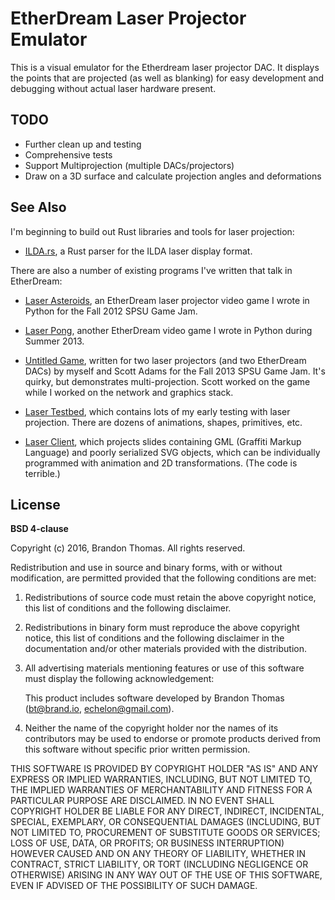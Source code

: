 EtherDream Laser Projector Emulator
===================================

This is a visual emulator for the Etherdream laser projector DAC. It
displays the points that are projected (as well as blanking) for easy
development and debugging without actual laser hardware present.

TODO
----
- Further clean up and testing
- Comprehensive tests
- Support Multiprojection (multiple DACs/projectors)
- Draw on a 3D surface and calculate projection angles and deformations

See Also
--------
I'm beginning to build out Rust libraries and tools for laser
projection:

- [ILDA.rs](https://github.com/echelon/ilda.rs), a Rust parser for the
  ILDA laser display format.

There are also a number of existing programs I've written that talk in
EtherDream:

- [Laser Asteroids](https://github.com/echelon/laser-asteroids),
  an EtherDream laser projector video game I wrote in Python for the
  Fall 2012 SPSU Game Jam.

- [Laser Pong](https://github.com/echelon/laser-pong),
  another EtherDream video game I wrote in Python during Summer 2013.

- [Untitled Game](https://github.com/lightengine/gamejam-demo), written
  for two laser projectors (and two EtherDream DACs) by myself and
  Scott Adams for the Fall 2013 SPSU Game Jam. It's quirky, but
  demonstrates multi-projection. Scott worked on the game while I worked
  on the network and graphics stack.

- [Laser Testbed](https://github.com/echelon/laser-testbed),
  which contains lots of my early testing with laser projection. There
  are dozens of animations, shapes, primitives, etc.

- [Laser Client](https://github.com/echelon/laser-client),
  which projects slides containing GML (Graffiti Markup Language) and
  poorly serialized SVG objects, which can be individually programmed
  with animation and 2D transformations. (The code is terrible.)

License
-------

**BSD 4-clause**

Copyright (c) 2016, Brandon Thomas. All rights reserved.

Redistribution and use in source and binary forms, with or without
modification, are permitted provided that the following conditions are
met:

1. Redistributions of source code must retain the above copyright
   notice, this list of conditions and the following disclaimer.

2. Redistributions in binary form must reproduce the above copyright
   notice, this list of conditions and the following disclaimer in the
   documentation and/or other materials provided with the distribution.

3. All advertising materials mentioning features or use of this software
   must display the following acknowledgement:

   This product includes software developed by Brandon Thomas
   (bt@brand.io, echelon@gmail.com).

4. Neither the name of the copyright holder nor the names of its
   contributors may be used to endorse or promote products derived from
   this software without specific prior written permission.

THIS SOFTWARE IS PROVIDED BY COPYRIGHT HOLDER "AS IS" AND ANY EXPRESS OR
IMPLIED WARRANTIES, INCLUDING, BUT NOT LIMITED TO, THE IMPLIED
WARRANTIES OF MERCHANTABILITY AND FITNESS FOR A PARTICULAR PURPOSE ARE
DISCLAIMED. IN NO EVENT SHALL COPYRIGHT HOLDER BE LIABLE FOR ANY DIRECT,
INDIRECT, INCIDENTAL, SPECIAL, EXEMPLARY, OR CONSEQUENTIAL DAMAGES
(INCLUDING, BUT NOT LIMITED TO, PROCUREMENT OF SUBSTITUTE GOODS OR
SERVICES; LOSS OF USE, DATA, OR PROFITS; OR BUSINESS INTERRUPTION)
HOWEVER CAUSED AND ON ANY THEORY OF LIABILITY, WHETHER IN CONTRACT,
STRICT LIABILITY, OR TORT (INCLUDING NEGLIGENCE OR OTHERWISE) ARISING IN
ANY WAY OUT OF THE USE OF THIS SOFTWARE, EVEN IF ADVISED OF THE
POSSIBILITY OF SUCH DAMAGE.

